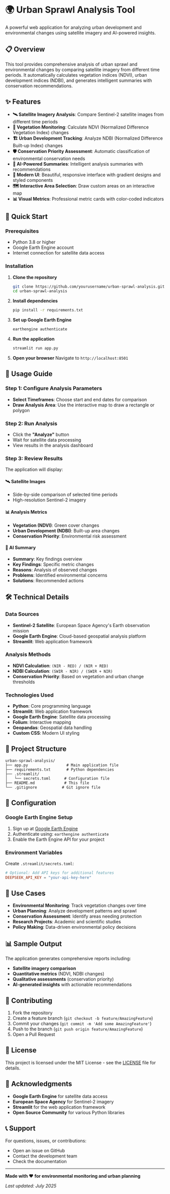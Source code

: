 # 🌍 Urban Sprawl Analysis Tool

A powerful web application for analyzing urban development and environmental changes using satellite imagery and AI-powered insights.

## 📋 Overview

This tool provides comprehensive analysis of urban sprawl and environmental changes by comparing satellite imagery from different time periods. It automatically calculates vegetation indices (NDVI), urban development indices (NDBI), and generates intelligent summaries with conservation recommendations.

## ✨ Features

- **🛰️ Satellite Imagery Analysis**: Compare Sentinel-2 satellite images from different time periods
- **🌱 Vegetation Monitoring**: Calculate NDVI (Normalized Difference Vegetation Index) changes
- **🏗️ Urban Development Tracking**: Analyze NDBI (Normalized Difference Built-up Index) changes
- **🛡️ Conservation Priority Assessment**: Automatic classification of environmental conservation needs
- **🤖 AI-Powered Summaries**: Intelligent analysis summaries with recommendations
- **🎨 Modern UI**: Beautiful, responsive interface with gradient designs and styled components
- **🗺️ Interactive Area Selection**: Draw custom areas on an interactive map
- **📊 Visual Metrics**: Professional metric cards with color-coded indicators

## 🚀 Quick Start

### Prerequisites

- Python 3.8 or higher
- Google Earth Engine account
- Internet connection for satellite data access

### Installation

1. **Clone the repository**
   ```bash
   git clone https://github.com/yourusername/urban-sprawl-analysis.git
   cd urban-sprawl-analysis
   ```

2. **Install dependencies**
   ```bash
   pip install -r requirements.txt
   ```

3. **Set up Google Earth Engine**
   ```bash
   earthengine authenticate
   ```

4. **Run the application**
   ```bash
   streamlit run app.py
   ```

5. **Open your browser**
   Navigate to `http://localhost:8501`

## 📖 Usage Guide

### Step 1: Configure Analysis Parameters
- **Select Timeframes**: Choose start and end dates for comparison
- **Draw Analysis Area**: Use the interactive map to draw a rectangle or polygon

### Step 2: Run Analysis
- Click the **"Analyze"** button
- Wait for satellite data processing
- View results in the analysis dashboard

### Step 3: Review Results
The application will display:

#### 🛰️ Satellite Images
- Side-by-side comparison of selected time periods
- High-resolution Sentinel-2 imagery

#### 📊 Analysis Metrics
- **Vegetation (NDVI)**: Green cover changes
- **Urban Development (NDBI)**: Built-up area changes
- **Conservation Priority**: Environmental risk assessment

#### 🤖 AI Summary
- **Summary**: Key findings overview
- **Key Findings**: Specific metric changes
- **Reasons**: Analysis of observed changes
- **Problems**: Identified environmental concerns
- **Solutions**: Recommended actions

## 🛠️ Technical Details

### Data Sources
- **Sentinel-2 Satellite**: European Space Agency's Earth observation mission
- **Google Earth Engine**: Cloud-based geospatial analysis platform
- **Streamlit**: Web application framework

### Analysis Methods
- **NDVI Calculation**: `(NIR - RED) / (NIR + RED)`
- **NDBI Calculation**: `(SWIR - NIR) / (SWIR + NIR)`
- **Conservation Priority**: Based on vegetation and urban change thresholds

### Technologies Used
- **Python**: Core programming language
- **Streamlit**: Web application framework
- **Google Earth Engine**: Satellite data processing
- **Folium**: Interactive mapping
- **Geopandas**: Geospatial data handling
- **Custom CSS**: Modern UI styling

## 📁 Project Structure

```
urban-sprawl-analysis/
├── app.py                 # Main application file
├── requirements.txt       # Python dependencies
├── .streamlit/
│   └── secrets.toml      # Configuration file
├── README.md             # This file
└── .gitignore           # Git ignore file
```

## 🔧 Configuration

### Google Earth Engine Setup
1. Sign up at [Google Earth Engine](https://earthengine.google.com/)
2. Authenticate using: `earthengine authenticate`
3. Enable the Earth Engine API for your project

### Environment Variables
Create `.streamlit/secrets.toml`:
```toml
# Optional: Add API keys for additional features
DEEPSEEK_API_KEY = "your-api-key-here"
```

## 🎯 Use Cases

- **Environmental Monitoring**: Track vegetation changes over time
- **Urban Planning**: Analyze development patterns and sprawl
- **Conservation Assessment**: Identify areas needing protection
- **Research Projects**: Academic and scientific studies
- **Policy Making**: Data-driven environmental policy decisions

## 📊 Sample Output

The application generates comprehensive reports including:

- **Satellite imagery comparison**
- **Quantitative metrics** (NDVI, NDBI changes)
- **Qualitative assessments** (conservation priority)
- **AI-generated insights** with actionable recommendations

## 🤝 Contributing

1. Fork the repository
2. Create a feature branch (`git checkout -b feature/AmazingFeature`)
3. Commit your changes (`git commit -m 'Add some AmazingFeature'`)
4. Push to the branch (`git push origin feature/AmazingFeature`)
5. Open a Pull Request

## 📝 License

This project is licensed under the MIT License - see the [LICENSE](LICENSE) file for details.

## 🙏 Acknowledgments

- **Google Earth Engine** for satellite data access
- **European Space Agency** for Sentinel-2 imagery
- **Streamlit** for the web application framework
- **Open Source Community** for various Python libraries

## 📞 Support

For questions, issues, or contributions:
- Open an issue on GitHub
- Contact the development team
- Check the documentation

---

**Made with ❤️ for environmental monitoring and urban planning**

*Last updated: July 2025* 